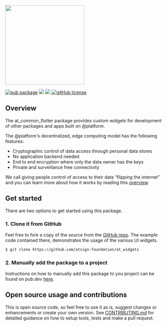 <img width=250px src="https://atsign.dev/assets/img/@platform_logo_grey.svg?sanitize=true">

[![pub package](https://img.shields.io/pub/v/at_common_flutter)](https://pub.dev/packages/at_common_flutter) [![](https://img.shields.io/static/v1?label=Backend&message=@Platform&color=<COLOR>)](https://atsign.dev) [![](https://img.shields.io/static/v1?label=Publisher&message=The%20@%20Company&color=F05E3E)](https://atsign.com) [![gitHub license](https://img.shields.io/badge/license-BSD3-blue.svg)](./LICENSE)

## Overview
The at_common_flutter package provides custom widgets for development of other packages and apps built on @‎platform.

The @‎platform's decentralized, edge computing model has the following features: 
- Cryptographic control of data access through personal data stores
- No application backend needed
- End to end encryption where only the data owner has the keys
- Private and surveillance free connectivity

We call giving people control of access to their data “flipping the internet”
and you can learn more about how it works by reading this
[overview](https://atsign.dev/docs/overview/).

## Get started
There are two options to get started using this package.

### 1. Clone it from GitHub
Feel free to fork a copy of the source from the [GitHub repo](https://github.com/atsign-foundation/at_widgets). The example code contained there, demonstrates the usage of the various UI widgets.

```sh
$ git clone https://github.com/atsign-foundation/at_widgets
```

### 2. Manually add the package to a project

Instructions on how to manually add this package to you project can be found on pub.dev [here](https://pub.dev/packages/at_common_flutter/install).

## Open source usage and contributions
This is open source code, so feel free to use it as is, suggest changes or 
enhancements or create your own version. See [CONTRIBUTING.md](https://github.com/atsign-foundation/at_widgets/blob/trunk/CONTRIBUTING.md) 
for detailed guidance on how to setup tools, tests and make a pull request.
